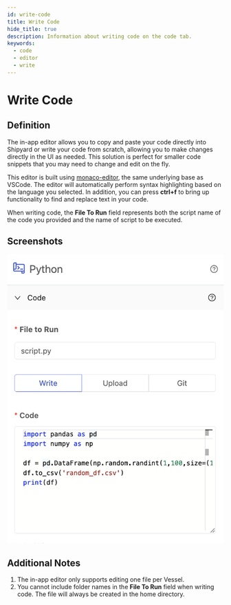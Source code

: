 ```yaml
---
id: write-code
title: Write Code
hide_title: true
description: Information about writing code on the code tab.
keywords:
  - code
  - editor
  - write
---
```


# Write Code

## Definition

The in-app editor allows you to copy and paste your code directly into Shipyard or write your code from scratch, allowing you to make changes directly in the UI as needed. This solution is perfect for smaller code snippets that you may need to change and edit on the fly.

This editor is built using [monaco-editor](https://microsoft.github.io/monaco-editor/), the same underlying base as VSCode. The editor will automatically perform syntax highlighting based on the language you selected. In addition, you can press **ctrl+f** to bring up functionality to find and replace text in your code. 

When writing code, the **File To Run** field represents both the script name of the code you provided and the name of script to be executed.

## Screenshots

![Write Code](../../.gitbook/assets/shipyard_2022_07_26_16_34_24.png)

## Additional Notes

1. The in-app editor only supports editing one file per Vessel.
2. You cannot include folder names in the **File To Run** field when writing code. The file will always be created in the home directory.
